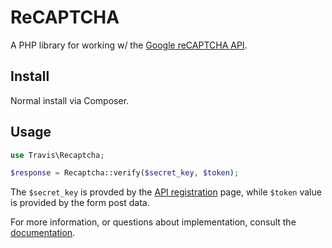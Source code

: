 # ReCAPTCHA

A PHP library for working w/ the [Google reCAPTCHA API](https://developers.google.com/recaptcha/docs/verify).

## Install

Normal install via Composer.

## Usage

```php
use Travis\Recaptcha;

$response = Recaptcha::verify($secret_key, $token);
```

The ``$secret_key`` is provded by the [API registration](https://www.google.com/recaptcha/admin#list) page, while ``$token`` value is provided by the form post data.

For more information, or questions about implementation, consult the [documentation](https://developers.google.com/recaptcha/docs/verify).